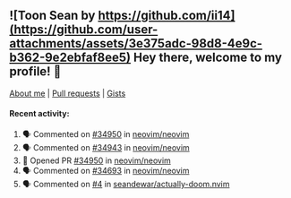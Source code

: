 ## ![Toon Sean by https://github.com/ii14](https://github.com/user-attachments/assets/3e375adc-98d8-4e9c-b362-9e2ebfaf8ee5) Hey there, welcome to my profile! 👋

[About me](https://seandewar.github.io/)
 | [Pull requests](https://github.com/search?p=1&q=author%3Aseandewar+is%3Apr)
 | [Gists](https://gist.github.com/seandewar)

#### Recent activity:

<!--START_SECTION:activity-->
1. 🗣 Commented on [#34950](https://github.com/neovim/neovim/pull/34950#issuecomment-3075976132) in [neovim/neovim](https://github.com/neovim/neovim)
2. 🗣 Commented on [#34943](https://github.com/neovim/neovim/pull/34943#issuecomment-3075927619) in [neovim/neovim](https://github.com/neovim/neovim)
3. 💪 Opened PR [#34950](https://github.com/neovim/neovim/pull/34950) in [neovim/neovim](https://github.com/neovim/neovim)
4. 🗣 Commented on [#34693](https://github.com/neovim/neovim/issues/34693#issuecomment-3015983584) in [neovim/neovim](https://github.com/neovim/neovim)
5. 🗣 Commented on [#4](https://github.com/seandewar/actually-doom.nvim/issues/4#issuecomment-2995916597) in [seandewar/actually-doom.nvim](https://github.com/seandewar/actually-doom.nvim)
<!--END_SECTION:activity-->
